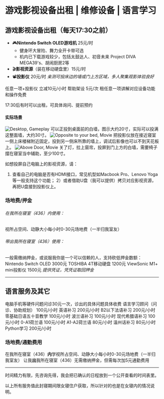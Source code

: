 # 游戏影视设备出租 | 维修设备 | 语言学习
## 游戏影视设备出租（每天17:30之前）
- 🎮**Nintendo Switch OLED游戏机** 25元/时
	- 健身环大冒险、舞力全开卡带可选
	- 机内已下载游戏较少，包括太鼓达人、初音未来 Project DIVA MEGA39's、胡闹厨房2等
- 🎬**影视资源**（装在移动硬盘里）15元/时
- 📽️**投影仪** 20元/时
	*亲测可投床边的墙或门上方区域，多人聚集观影体验良好*

任意一项+投影仪 立减10元/小时
帮助架设 5元/次
租任意一项讲解对应设备功能和操作免费

17:30后有时可以出租，可具体询问、提前预约

#### 实际场景
![Desktop, Gameplay](https://github.com/Stoic42/desal.github.io/blob/main/_images/Pasted%20image%2020220408212654.png?raw=true)
可以正投到桌面前的白墙，图示大约20寸，实际可以投满这整面墙，大约30寸。
![Opposite to your bed, Movie](https://github.com/Stoic42/desal.github.io/blob/main/_images/Pasted%20image%2020220408212744.png?raw=true)
把投影仪放在接近寝室一侧上床楼梯附近固定，投到另一侧床所靠的墙上，调试后影像也可以不到天花板上。
![Above Door, Movie](https://github.com/Stoic42/desal.github.io/blob/main/_images/Pasted%20image%2020220408212857.png?raw=true)
关了灯，拉上窗帘，投屏到门上方的白墙，需要椅子摆在寝室当中辅助，至少100寸。

如想投屏自己电脑上的影视资源，请：
1) 查看自己的电脑是否有HDMI接口，常见机型如Macbook Pro、Lenovo Yoga等一般支持这个功能；
2）或者借助U盘（我可以提供）拷贝对应影视资源，再把U盘接到投影仪上。

### 场地费/押金
###### 在我所在寝室（436）内使用：
视所占空间、动静大小每小时0-30元场地费（一半归我室友）

###### 带出我所在寝室（436）使用：
一般需缴纳押金，或说服我你是一个可以信赖的人，支持砍低押金数额：
Nintendo Switch OLED 3000元
TOSHIBA 4T移动硬盘 1200元
ViewSonic M1+ mini投影仪 1500元
*提供凭证，凭凭证取回押金*

------
## 语言服务及其它
电脑手机等硬件问题问诊30元一次，诊出的具体问题具体收费
语言学习顾问（问诊、协助规划） 100元/小时
英语补习 200元/小时
B2以下法语补习 200元/小时
零基础日语五十音教学 100元/小时
波兰语补习 100元/小时
现代希腊语补习 100元/小时
0-A1荷兰语 100元/小时
A1-A2荷兰语 80元/小时
温州话补习 80元/小时
Python学习 200元/小时

### 场地费/通勤费用
在我所在寝室（436）**内**学视所占空间、动静大小每小时0-30元场地费（一半归我室友）
让我**出**我所在寝室（436）无需缴纳押金，但需每次加5元通勤费用
_____
时间精力有限，先咨询先得，我会把已确认的日程放到一个公开查看的时间表里。

以上所有服务值此封寝期间限女寝住户获取，所以针对的也是在女寝内的情况说明。
